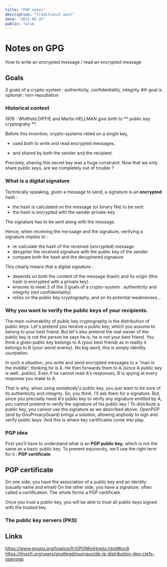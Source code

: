 ```yaml
---
title: "PGP notes"
description: "traditional post"
date: "2021-05-15"
public: false
---
```



# Notes on GPG

How to write an encrypted message / read an encrypted message

## Goals
3 goals of a crypto-system : authenticity, confidentiality, integrity 
4th goal is optional : non-repudiation

### Historical context
1976 : Whitfield DIFFIE and Martin HELLMAN give birth to ** public key cryptograhy **.

Before this invention, crypto-systems relied on a single key, 
- used both to write and read encrypted messages, 

- and shared by both the sender and the recipient. 

Precisely, sharing this secret key was a huge constraint. 
Now that we only share public keys, are we completely out of trouble ?

### What is a digital signature

Technically speaking, given a message to send, a signature is an **encrypted** hash :
- the hash is calculated on the message (or binary file) to be sent
- the hash is encrypted with the sender private-key

The signature has to be sent along with the message.

Hence, when receiving the me:ssage and the signature, verifying a signature implies to :
- re-calculate the hash of the received (uncrypted) message
- decypher the received signature with the public key of the sender
- compare both the hash and the decyphered signature

This clearly means that a digital signature : 
- depends on both the content of the message (hash) and its origin (this hash is encrypted with a private key)
- ensures to meet 2 of the 3 goals of a crypto-system : authenticity and integrity (not confidentiality)
- relies on the public key cryptography, and on its potential weaknesses...

### Why you want to verify the public keys of your recipients.

The main vulnerability of public key cryptography is the distribution of public keys: 
Let's pretend you receive a public key, which you assume to belong to your best friend. 
But let's also pretend the real owner of the public key is not the person he says he is, he is not your best friend.
You think a given public key belongs to A (your best friend) as in reality it belongs to B (your worst enemy).
No big word, this is simply identity usurpation.

In such a situation, you write and send encrypted messages to a "man in the middle", thinking he is A. He then forwards them to A (since A public key is well...public).
Even if he cannot read A's responses, B is spying at every response you make to A. 

That is why, when using somebody's public key, you just want to be sure of its authenticity and integrity.
So, you think, I'll ask them for a signature.
But, since you precisely need A's public key to verify any signature emitted by A, you cannot pretend to verify the signature of his public key ! 
To distribute a public key, you cannot use the signature as we described above.
OpenPGP (and by GnuPrivacyGuard) brings a solution, allowing anybody to sign and verify public keys.
And this is where key certificates come into play.

### PGP idea
First you'll have to understand what is an **PGP public key**, which is not the same as a basic public key.
To prevent equivocity, we'll use the right term for it : **PGP certificate**

## PGP certificate
On one side, you have the association of a public key and an identity (usually name and email)
On the other side, you have a signature, often called a certification.
The whole forms a PGP certificate.

Once you trust a public key, you will be able to trust all public keys signed with the trusted key.
### The public key servers (PKS)

## Links
https://www.gnupg.org/howtos/fr/GPGMiniHowto.html#toc6
https://linuxfr.org/users/gouttegd/journaux/de-la-distribution-des-clefs-openpgp


